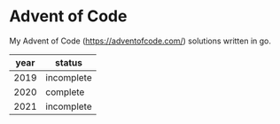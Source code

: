 # Advent of Code

My Advent of Code (<https://adventofcode.com/>) solutions written in go.  

| year | status     |
|------|------------|
| 2019 | incomplete |
| 2020 | complete   |
| 2021 | incomplete |
